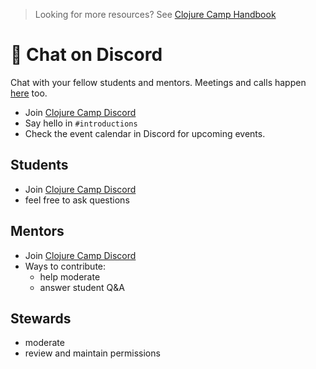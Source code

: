 > Looking for more resources? See [Clojure Camp Handbook](README.md)

# 💬 Chat on Discord

Chat with your fellow students and mentors. Meetings and calls happen [here](https://discord.gg/aSkAMfq2n5) too.

- Join [Clojure Camp Discord](https://discord.gg/aSkAMfq2n5)
- Say hello in `#introductions`
- Check the event calendar in Discord for upcoming events.

## Students

- Join [Clojure Camp Discord](https://discord.gg/aSkAMfq2n5)
- feel free to ask questions

## Mentors

- Join [Clojure Camp Discord](https://discord.gg/aSkAMfq2n5)
- Ways to contribute:
  - help moderate
  - answer student Q&A

## Stewards

- moderate
- review and maintain permissions
